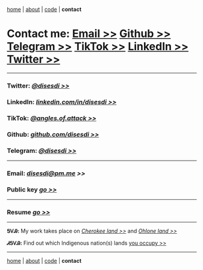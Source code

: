 [home](https://disesdi.github.io/) | [about](https://disesdi.github.io/about.html) | <a href="https://github.com/disesdi/" target="_blank" rel="noopener noreferrer">code</a> | **contact**


# Contact me: <a href="mailto:disesdi@pm.me" target="_blank" rel="noopener noreferrer">Email >></a> <a href="https://github.com/disesdi/" target="_blank" rel="noopener noreferrer">Github >></a> <a href="https://t.me/disesdi" target="_blank" rel="noopener noreferrer">Telegram >></a> <a href="https://www.tiktok.com/@angles.of.attack?_t=8XsMLxMhCXO&_r=1" target="_blank" rel="noopener noreferrer">TikTok >></a> <a href="https://www.linkedin.com/in/disesdi/" target="_blank" rel="noopener noreferrer">LinkedIn >></a> <a href="https://twitter.com/disesdi/" target="_blank" rel="noopener noreferrer">Twitter >></a>


-------

### Twitter: *<a href="https://twitter.com/disesdi/" target="_blank" rel="noopener noreferrer">@disesdi >></a>*


### LinkedIn: *<a href="https://www.linkedin.com/in/disesdi/" target="_blank" rel="noopener noreferrer">linkedin.com/in/disesdi >></a>*


### TikTok: *<a href="https://www.tiktok.com/@angles.of.attack?_t=8XsMLxMhCXO&_r=1" target="_blank" rel="noopener noreferrer">@angles.of.attack >></a>*


### Github: *<a href="https://github.com/disesdi" target="_blank" rel="noopener noreferrer">github.com/disesdi >> </a>*


### Telegram: *<a href="https://t.me/disesdi" target="_blank" rel="noopener noreferrer">@disesdi >></a>* 

-------

### Email: *<a href="mailto:disesdi@pm.me" target="_blank" rel="noopener noreferrer">disesdi@pm.me >></a>* 


### Public key *<a href="https://disesdi.github.io/key.html" target="_blank" rel="noopener noreferrer">go >></a>*

-------

### Resume *<a href="https://disesdi.github.io/disesdi_susanna_resume.pdf" target="_blank" rel="noopener noreferrer">go >></a>*

-------


**ᎦᏙᎯ:** My work takes place on *<a href="https://ebci.com/" target="_blank" rel="noopener noreferrer">Cherokee land >></a>* and *<a href="https://indigenousengineering.github.io/about/land.html">Ohlone land >></a>*

**ᏗᎦᏙᎯ:** Find out which Indigenous nation(s) lands <a href="https://native-land.ca/" target="_blank" rel="noopener noreferrer">you occupy >> </a>


------- 

[home](https://disesdi.github.io/) | [about](https://disesdi.github.io/about.html) | <a href="https://github.com/disesdi/" target="_blank" rel="noopener noreferrer">code</a> | **contact**
